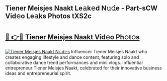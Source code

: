 ## Tiener Meisjes Naakt Le𝚊k𝚎d N𝚞𝚍e - Part-sCW Vid𝚎o Le𝚊ks Photos tXS2c

# <h2><a href="http://fbaru8.evod.top/?m=Tiener+Meisjes+Naakt">🔗 👉🔴 Tiener Meisjes Naakt Vid𝚎o Ph𝚘t𝚘s</a></h2>

[![Tiener Meisjes Naakt N𝚞d𝚎s](https://i.imgur.com/8V9OHl7.gif)](http://fbaru8.evod.top/?m=Tiener+Meisjes+Naakt)
Influencer Tiener Meisjes Naakt who creates engaging lifestyle and dance content, featuring solo and collaborative dance trend performances and mini vlogs. Influential entrepreneur Tiener Meisjes Naakt, celebrated for their innovative business ideas and entrepreneurial spirit. 
